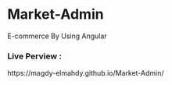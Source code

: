 # Market-Admin
E-commerce By Using Angular
<h3>Live Perview : </h3>https://magdy-elmahdy.github.io/Market-Admin/
